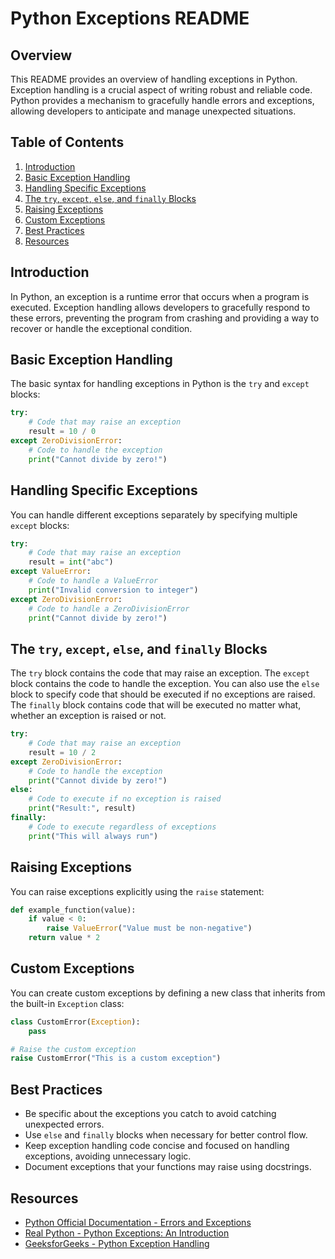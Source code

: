 # Python Exceptions README

## Overview

This README provides an overview of handling exceptions in Python. Exception handling is a crucial aspect of writing robust and reliable code. Python provides a mechanism to gracefully handle errors and exceptions, allowing developers to anticipate and manage unexpected situations.

## Table of Contents

1. [Introduction](#introduction)
2. [Basic Exception Handling](#basic-exception-handling)
3. [Handling Specific Exceptions](#handling-specific-exceptions)
4. [The `try`, `except`, `else`, and `finally` Blocks](#try-except-else-finally)
5. [Raising Exceptions](#raising-exceptions)
6. [Custom Exceptions](#custom-exceptions)
7. [Best Practices](#best-practices)
8. [Resources](#resources)

## Introduction

In Python, an exception is a runtime error that occurs when a program is executed. Exception handling allows developers to gracefully respond to these errors, preventing the program from crashing and providing a way to recover or handle the exceptional condition.

## Basic Exception Handling

The basic syntax for handling exceptions in Python is the `try` and `except` blocks:

```python
try:
    # Code that may raise an exception
    result = 10 / 0
except ZeroDivisionError:
    # Code to handle the exception
    print("Cannot divide by zero!")
```

## Handling Specific Exceptions

You can handle different exceptions separately by specifying multiple `except` blocks:

```python
try:
    # Code that may raise an exception
    result = int("abc")
except ValueError:
    # Code to handle a ValueError
    print("Invalid conversion to integer")
except ZeroDivisionError:
    # Code to handle a ZeroDivisionError
    print("Cannot divide by zero!")
```

## The `try`, `except`, `else`, and `finally` Blocks

The `try` block contains the code that may raise an exception. The `except` block contains the code to handle the exception. You can also use the `else` block to specify code that should be executed if no exceptions are raised. The `finally` block contains code that will be executed no matter what, whether an exception is raised or not.

```python
try:
    # Code that may raise an exception
    result = 10 / 2
except ZeroDivisionError:
    # Code to handle the exception
    print("Cannot divide by zero!")
else:
    # Code to execute if no exception is raised
    print("Result:", result)
finally:
    # Code to execute regardless of exceptions
    print("This will always run")
```

## Raising Exceptions

You can raise exceptions explicitly using the `raise` statement:

```python
def example_function(value):
    if value < 0:
        raise ValueError("Value must be non-negative")
    return value * 2
```

## Custom Exceptions

You can create custom exceptions by defining a new class that inherits from the built-in `Exception` class:

```python
class CustomError(Exception):
    pass

# Raise the custom exception
raise CustomError("This is a custom exception")
```

## Best Practices

- Be specific about the exceptions you catch to avoid catching unexpected errors.
- Use `else` and `finally` blocks when necessary for better control flow.
- Keep exception handling code concise and focused on handling exceptions, avoiding unnecessary logic.
- Document exceptions that your functions may raise using docstrings.

## Resources

- [Python Official Documentation - Errors and Exceptions](https://docs.python.org/3/tutorial/errors.html)
- [Real Python - Python Exceptions: An Introduction](https://realpython.com/python-exceptions/)
- [GeeksforGeeks - Python Exception Handling](https://www.geeksforgeeks.org/python-exception-handling/)
